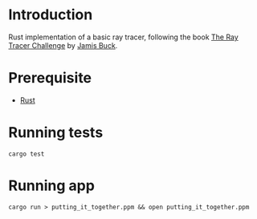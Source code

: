 # Introduction
Rust implementation of a basic ray tracer, following the book [The Ray Tracer Challenge](http://www.raytracerchallenge.com/) by [Jamis Buck](https://github.com/jamis).

# Prerequisite

- [Rust](https://www.rust-lang.org/)

# Running tests

    cargo test

# Running app

    cargo run > putting_it_together.ppm && open putting_it_together.ppm
